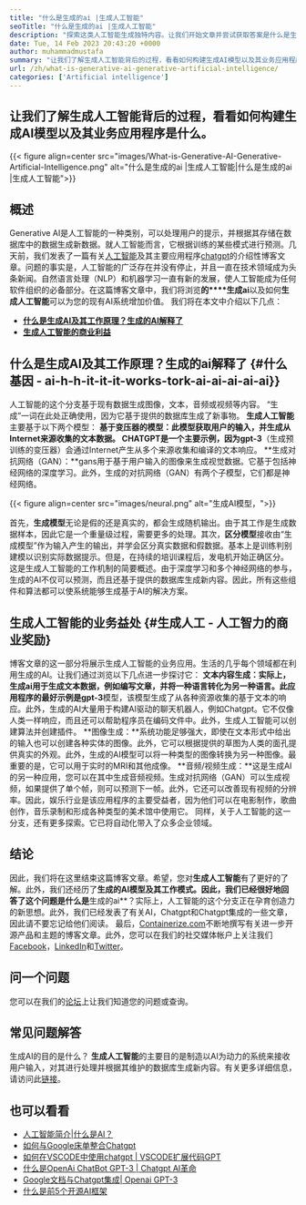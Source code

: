 ```yaml
---
title: "什么是生成的ai |生成人工智能" 
seoTitle: "什么是生成的ai |生成人工智能" 
description: "探索这类人工智能生成独特内容。让我们开始文章并尝试获取答案是什么是生成的AI？" 
date: Tue, 14 Feb 2023 20:43:20 +0000
author: muhammadmustafa
summary: "让我们了解生成人工智能背后的过程，看看如何构建生成AI模型以及其业务应用程序是什么。" 
url: /zh/what-is-generative-ai-generative-artificial-intelligence/
categories: ['Artificial intelligence']
---
```


## 让我们了解生成人工智能背后的过程，看看如何构建生成AI模型以及其业务应用程序是什么。

{{< figure align=center src="images/What-is-Generative-AI-Generative-Artificial-Intelligence.png" alt="什么是生成的ai |生成人工智能|什么是生成的ai |生成人工智能">}}


## 概述
Generative AI是人工智能的一种类别，可以处理用户的提示，并根据其存储在数据库中的数据生成新数据。就人工智能而言，它根据训练的某些模式进行预测。几天前，我们发表了一篇有关[人工智能][1]及其主要应用程序[chatgpt][2]的介绍性博客文章。问题的事实是，人工智能的广泛存在并没有停止，并且一直在技术领域成为头条新闻。自然语言处理（NLP）和机器学习一直有新的发展，使人工智能成为任何软件组织的必备部分。在这篇博客文章中，我们将浏览**的****生成ai**以及如何**生成人工智能**可以为您的现有AI系统增加价值。
我们将在本文中介绍以下几点：
* [**什么是生成AI及其工作原理？生成的AI解释了**][3]
* [**生成人工智能的商业利益**][4]

## 什么是生成AI及其工作原理？生成的ai解释了 {#什么基因 -  ai-h-h-it-it-it-works-tork-ai-ai-ai-ai-ai}}
人工智能的这个分支基于现有数据生成图像，文本，音频或视频等内容。 “生成”一词在此处正确使用，因为它基于提供的数据库生成了新事物。
**生成人工智能**主要基于以下两个模型：
**基于变压器的模型：**此模型获取用户的输入，并生成从Internet来源收集的文本数据。 CHATGPT是一个主要示例，因为**gpt-3**（生成预训练的变压器）会通过Internet产生从多个来源收集和编译的文本响应。
**生成对抗网络（GAN）：**gans用于基于用户输入的图像来生成视觉数据。它基于包括神经网络的深度学习。此外，生成的对抗网络（GAN）有两个子模型，它们都是神经网络。

{{< figure align=center src="images/neural.png" alt="生成AI模型，">}}

首先，**生成模型**无论是假的还是真实的，都会生成随机输出。由于其工作是生成数据样本，因此它是一个重量级过程，需要更多的处理。其次，**区分模型**接收由“生成模型”作为输入产生的输出，并学会区分真实数据和假数据。基本上是训练判别建模以识别实际数据提示。但是，在持续的培训课程后，发电机开始正确区分。
这是生成人工智能的工作机制的简要概述。由于深度学习和多个神经网络的参与，生成的AI不仅可以预测，而且还基于提供的数据库生成新内容。因此，所有这些组件和算法都可以使系统能够生成基于AI的解决方案。

## 生成人工智能的业务益处 {#生成人工 - 人工智力的商业奖励}
博客文章的这一部分将展示生成人工智能的业务应用。生活的几乎每个领域都在利用生成的AI。让我们通过浏览以下几点进一步探讨它：
**文本内容生成：**实际上，**生成ai**用于生成文本数据，例如编写文章，并将一种语言转化为另一种语言。此应用程序的最好示例是**gpt-3**模型，该模型生成了从各种资源收集的基于文本的响应。此外，生成的AI大量用于构建AI驱动的聊天机器人，例如Chatgpt。它不仅像人类一样响应，而且还可以帮助程序员在编码文件中。此外，生成人工智能可以创建算法并创建插件。
**图像生成：**系统功能足够强大，即使在文本形式中给出的输入也可以创建各种实体的图像。此外，它可以根据提供的草图为人类的面孔提供真实的外观。此外，生成的AI模型可以将一种类型的图像转换为另一种图像。最重要的是，它可以用于实时的MRI和其他成像。
**音频/视频生成：**这是生成AI的另一种应用，您可以在其中生成音频视频。生成对抗网络（GAN）可以生成视频，如果提供了单个帧，则可以预测下一帧。此外，它还可以改善现有视频的分辨率。因此，娱乐行业是该应用程序的主要受益者，因为他们可以在电影制作，歌曲创作，音乐录制和形成各种类型的美术馆中使用它。
同样，关于人工智能的这一分支，还有更多探索。它已将自动化带入了众多企业领域。

## 结论
因此，我们将在这里结束这篇博客文章。希望，您对**生成人工智能**有了更好的了解。此外，我们还经历了**生成的AI模型及其工作模式。因此，我们已经很好地回答了这个问题是什么是**生成的ai**？实际上，人工智能的这个分支正在孕育创造力的新思想。此外，我们已经发表了有关AI，Chatgpt和Chatgpt集成的一些文章，因此请不要忘记给他们阅读。
最后，[Containerize.com][5]不断地撰写有关进一步开源产品和主题的博客文章。此外，您可以在我们的社交媒体帐户上关注我们[Facebook][6]，[LinkedIn][7]和[Twitter][8]。

## 问一个问题
您可以在我们的[论坛][9]上让我们知道您的问题或查询。

## 常见问题解答
生成AI的目的是什么？
**生成人工智能**的主要目的是制造以AI为动力的系统来接收用户输入，对其进行处理并根据其维护的数据库生成新内容。有关更多详细信息，请访问此[链接][3]。

## 也可以看看
  * [人工智能简介|什么是AI？][1]
  * [如何与Google床单整合Chatgpt][10]
  * [如何在VSCODE中使用chatgpt | VSCODE扩展代码GPT][11]
  * [什么是OpenAi ChatBot GPT-3 | Chatgpt AI革命][2]
  * [Google文档与Chatgpt集成| Openai GPT-3][12]
  * [什么是前5个开源AI框架][13]

  
[1]: https://blog.containerize.com/artificial-intelligence/an-introduction-to-artificial-intelligence-what-is-ai/
[2]: https://blog.containerize.com/artificial-intelligence/what-is-openai-chatbot-gpt-3-chatgpt-an-ai-revolution/
[3]: #What-is-Generative-AI-how-it-works-Generative-AI-explained
[4]: #Business-benefits-of-Generative-Artificial-Intelligence
[5]: https://www.containerize.com/
[6]: https://web.facebook.com/containerize
[7]: https://www.linkedin.com/company/containerize/
[8]: https://twitter.com/containerize_co
[9]: https://forum.containerize.com/
[10]: https://blog.containerize.com/artificial-intelligence/integrate-chatgpt-with-google-sheets/
[11]: https://blog.containerize.com/artificial-intelligence/how-to-use-chatgpt-in-vscode-the-vscode-extension-codegpt/
[12]: https://blog.containerize.com/artificial-intelligence/google-docs-integration-with-chatgpt/
[13]: https://blog.containerize.com/artificial-intelligence/top-5-open-source-ai-frameworks/
